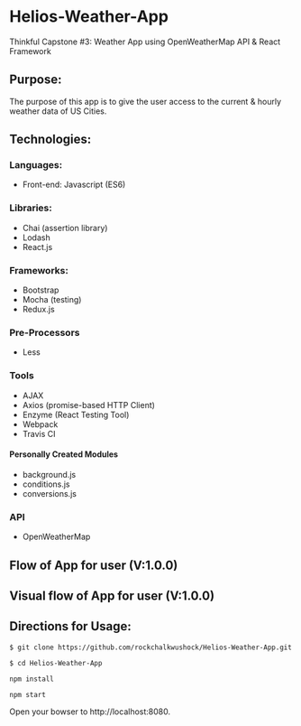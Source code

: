 # Helios-Weather-App
Thinkful Capstone #3: Weather App using OpenWeatherMap API &amp; React Framework

## Purpose:
The purpose of this app is to give the user access to the current & hourly weather data of US Cities.

## Technologies:


### Languages:
  - Front-end: Javascript (ES6)


### Libraries:
  - Chai (assertion library)
  - Lodash
  - React.js


### Frameworks:
  - Bootstrap
  - Mocha (testing)
  - Redux.js


### Pre-Processors
  - Less


### Tools
  - AJAX
  - Axios (promise-based HTTP Client)
  - Enzyme (React Testing Tool)
  - Webpack
  - Travis CI

#### Personally Created Modules
  - background.js
  - conditions.js
  - conversions.js


### API
  - OpenWeatherMap

## Flow of App for user (V:1.0.0)


## Visual flow of App for user (V:1.0.0)

## Directions for Usage:

`$ git clone https://github.com/rockchalkwushock/Helios-Weather-App.git`

`$ cd Helios-Weather-App`

`npm install`

`npm start`

Open your bowser to http://localhost:8080.
